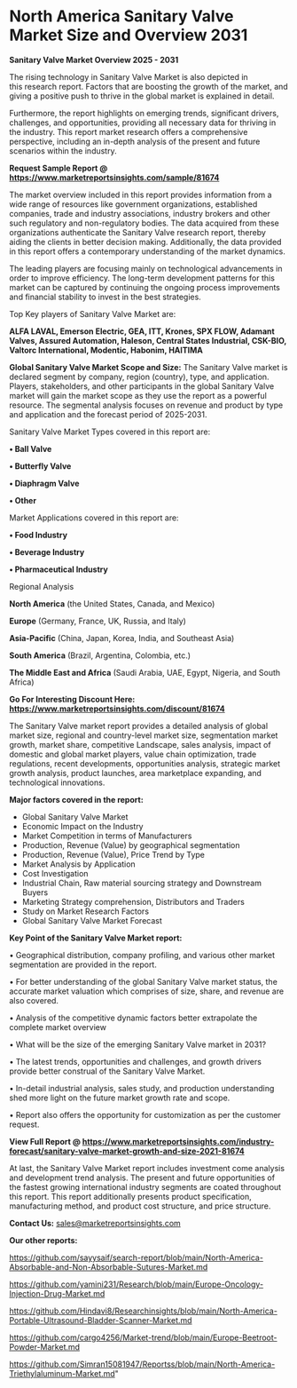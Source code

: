 # North America Sanitary Valve Market Size and Overview 2031

<Strong> Sanitary Valve Market Overview 2025 - 2031</strong>

The rising technology in Sanitary Valve Market is also depicted in this research report. Factors that are boosting the growth of the market, and giving a positive push to thrive in the global market is explained in detail.

Furthermore, the report highlights on emerging trends, significant drivers, challenges, and opportunities, providing all necessary data for thriving in the industry. This report market research offers a comprehensive perspective, including an in-depth analysis of the present and future scenarios within the industry.

<strong>Request Sample Report @ <a href=https://www.marketreportsinsights.com/sample/81674>https://www.marketreportsinsights.com/sample/81674</a></strong>

The market overview included in this report provides information from a wide range of resources like government organizations, established companies, trade and industry associations, industry brokers and other such regulatory and non-regulatory bodies. The data acquired from these organizations authenticate the Sanitary Valve research report, thereby aiding the clients in better decision making. Additionally, the data provided in this report offers a contemporary understanding of the market dynamics.

The leading players are focusing mainly on technological advancements in order to improve efficiency. The long-term development patterns for this market can be captured by continuing the ongoing process improvements and financial stability to invest in the best strategies.

Top Key players of Sanitary Valve Market are:

<strong>ALFA LAVAL, Emerson Electric, GEA, ITT, Krones, SPX FLOW, Adamant Valves, Assured Automation, Haleson, Central States Industrial, CSK-BIO, Valtorc International, Modentic, Habonim, HAITIMA</strong>

<strong><b>Global Sanitary Valve Market Scope and Size:</b></strong>
The Sanitary Valve market is declared segment by company, region (country), type, and application. Players, stakeholders, and other participants in the global Sanitary Valve market will gain the market scope as they use the report as a powerful resource. The segmental analysis focuses on revenue and product by type and application and the forecast period of 2025-2031.

Sanitary Valve Market Types covered in this report are:

<strong>• Ball Valve

• Butterfly Valve

• Diaphragm Valve

• Other</strong>

Market Applications covered in this report are:

<strong>• Food Industry

• Beverage Industry

• Pharmaceutical Industry</strong> 

Regional Analysis

<strong>North America</strong> (the United States, Canada, and Mexico)

<strong>Europe</strong> (Germany, France, UK, Russia, and Italy)

<strong>Asia-Pacific</strong> (China, Japan, Korea, India, and Southeast Asia)

<strong>South America</strong> (Brazil, Argentina, Colombia, etc.)

<strong>The Middle East and Africa</strong> (Saudi Arabia, UAE, Egypt, Nigeria, and South Africa)

<strong>Go For Interesting Discount Here: <a href=https://www.marketreportsinsights.com/discount/81674>https://www.marketreportsinsights.com/discount/81674</a></strong>

The Sanitary Valve market report provides a detailed analysis of global market size, regional and country-level market size, segmentation market growth, market share, competitive Landscape, sales analysis, impact of domestic and global market players, value chain optimization, trade regulations, recent developments, opportunities analysis, strategic market growth analysis, product launches, area marketplace expanding, and technological innovations.

<strong><b>Major factors covered in the report:</b></strong>
<ul>
  <li>Global Sanitary Valve Market </li>
  <li>Economic Impact on the Industry</li>
  <li>Market Competition in terms of Manufacturers</li>
  <li>Production, Revenue (Value) by geographical segmentation</li>
  <li>Production, Revenue (Value), Price Trend by Type</li>
  <li>Market Analysis by Application</li>
  <li>Cost Investigation</li>
  <li>Industrial Chain, Raw material sourcing strategy and Downstream Buyers</li>
  <li>Marketing Strategy comprehension, Distributors and Traders</li>
  <li>Study on Market Research Factors</li>
  <li>Global Sanitary Valve Market Forecast</li>
</ul>

<strong><b>Key Point of the Sanitary Valve Market report:</b></strong>

• Geographical distribution, company profiling, and various other market segmentation are provided in the report.

• For better understanding of the global Sanitary Valve market status, the accurate market valuation which comprises of size, share, and revenue are also covered.

• Analysis of the competitive dynamic factors better extrapolate the complete market overview

• What will be the size of the emerging Sanitary Valve market in 2031?

• The latest trends, opportunities and challenges, and growth drivers provide better construal of the Sanitary Valve Market.

• In-detail industrial analysis, sales study, and production understanding shed more light on the future market growth rate and scope.

• Report also offers the opportunity for customization as per the customer request.

<strong><b>View Full Report @ <a href=https://www.marketreportsinsights.com/industry-forecast/sanitary-valve-market-growth-and-size-2021-81674>https://www.marketreportsinsights.com/industry-forecast/sanitary-valve-market-growth-and-size-2021-81674</a></b></strong>


At last, the Sanitary Valve Market report includes investment come analysis and development trend analysis. The present and future opportunities of the fastest growing international industry segments are coated throughout this report. This report additionally presents product specification, manufacturing method, and product cost structure, and price structure.

<strong>Contact Us:</strong>
sales@marketreportsinsights.com

<strong>Our other reports:</strong>

<a href=https://github.com/sayysaif/search-report/blob/main/North-America-Absorbable-and-Non-Absorbable-Sutures-Market.md>https://github.com/sayysaif/search-report/blob/main/North-America-Absorbable-and-Non-Absorbable-Sutures-Market.md</a>

<a href=https://github.com/yamini231/Research/blob/main/Europe-Oncology-Injection-Drug-Market.md>https://github.com/yamini231/Research/blob/main/Europe-Oncology-Injection-Drug-Market.md</a>

<a href=https://github.com/Hindavi8/Researchinsights/blob/main/North-America-Portable-Ultrasound-Bladder-Scanner-Market.md>https://github.com/Hindavi8/Researchinsights/blob/main/North-America-Portable-Ultrasound-Bladder-Scanner-Market.md</a>

<a href=https://github.com/cargo4256/Market-trend/blob/main/Europe-Beetroot-Powder-Market.md>https://github.com/cargo4256/Market-trend/blob/main/Europe-Beetroot-Powder-Market.md</a>

<a href=https://github.com/Simran15081947/Reportss/blob/main/North-America-Triethylaluminum-Market.md>https://github.com/Simran15081947/Reportss/blob/main/North-America-Triethylaluminum-Market.md</a>"
